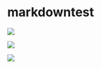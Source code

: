 # markdowntest



<a><img src="https://img.shields.io/badge/-green-green.svg?colorA=ffffff&colorB=00CC00&style=for-the-badge"/></a>

<a><img src="https://img.shields.io/badge/-yellow-yellow.svg?colorA=ffffff&colorB=00CC00&style=for-the-badge"/></a>

<a><img src="https://img.shields.io/badge/-red-red.svg?colorA=ffffff&colorB=CCoo00&style=for-the-badge"/></a>



